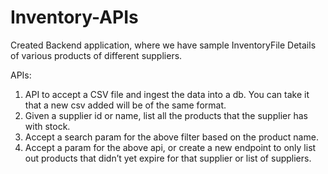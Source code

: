 # Inventory-APIs

Created Backend application, where we have sample InventoryFile Details of various products of different suppliers.

APIs:
1. API to accept a CSV file and ingest the data into a db. You can take it that a new csv added will be of the same format.
2. Given a supplier id or name, list all the products that the supplier has with stock.
3. Accept a search param for the above filter based on the product name.
4. Accept a param for the above api, or create a new endpoint to only list out products that didn’t yet expire for that supplier or list of suppliers.


